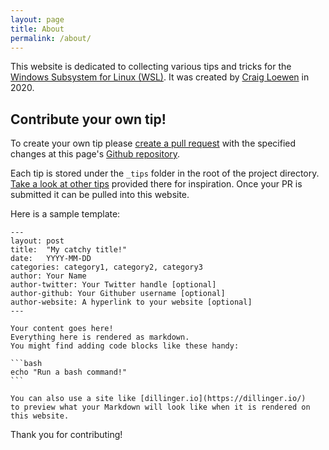 ```yaml
---
layout: page
title: About
permalink: /about/
---
```


This website is dedicated to collecting various tips and tricks for the [Windows Subsystem for Linux (WSL)](https://aka.ms/wsldocs). It was created by [Craig Loewen](www.craigloewen.com) in 2020.

## Contribute your own tip!

To create your own tip please [create a pull request](http://www.dasblinkenlichten.com/how-to-create-a-github-pull-request-pr/) with the specified changes at this page's [Github repository](https://github.com/craigloewen-msft/WSLTipsAndTricks). 

Each tip is stored under the `_tips` folder in the root of the project directory. [Take a look at other tips](https://github.com/craigloewen-msft/WSLTipsAndTricks/tree/master/_tips) provided there for inspiration. Once your PR is submitted it can be pulled into this website. 

Here is a sample template:

````
---
layout: post
title:  "My catchy title!"
date:   YYYY-MM-DD
categories: category1, category2, category3
author: Your Name
author-twitter: Your Twitter handle [optional]
author-github: Your Githuber username [optional]
author-website: A hyperlink to your website [optional]
---

Your content goes here!
Everything here is rendered as markdown.
You might find adding code blocks like these handy:

```bash
echo "Run a bash command!"
``` 

You can also use a site like [dillinger.io](https://dillinger.io/) 
to preview what your Markdown will look like when it is rendered on this website. 

````

Thank you for contributing!